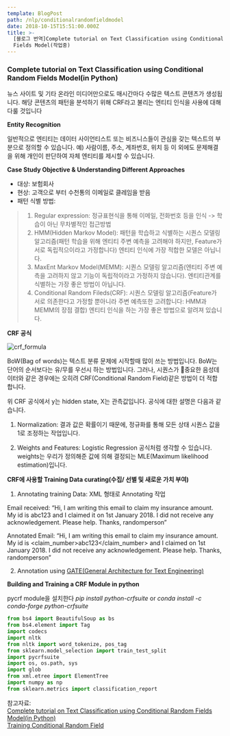 ```yaml
---
template: BlogPost
path: /nlp/conditionalrandomfieldmodel
date: 2018-10-15T15:51:00.000Z
title: >-
  [블로그 번역]Complete tutorial on Text Classification using Conditional Random
  Fields Model(작업중)
---
```

### Complete tutorial on Text Classification using Conditional Random Fields Model(in Python)

뉴스 사이트 및 기타 온라인 미디어만으로도 매시간마다 수많은 텍스트 콘텐츠가 생성됩니다.  해당 콘텐츠의 패턴을 분석하기 위해 CRF라고 불리는 엔티티 인식을 사용에 대해 다룰 것입니다

**Entity Recognition**

일반적으로 엔티티는 데이터 사이언티스트 또는 비즈니스들이 관심을 갖는 텍스트의 부분으로 정의할 수 있습니다.  예) 사람이름, 주소, 계좌번호, 위치 등
이 외에도 문제해결을 위해 개인이 판단하여 자체 엔티티를 제시할 수 있습니다.

**Case Study Objective & Understanding Different Approaches**

* 대상: 보험회사
* 현상: 고객으로 부터 수천통의 이메일로 클레임을 받음
* 패턴 식별 방법:

> 1. Regular expression: 정규표현식을 통해 이메일, 전화번호 등을 인식 -> 학습이 아닌 무차별적인 접근방법
> 2. HMM(Hidden Markov Model): 패턴을 학습하고 식별하는 시퀀스 모델링 알고리즘(패턴 학습을 위해 엔티티 주변 예측을 고려해야 하지만, Feature가 서로 독립적으이라고 가정합니다) 엔티티 인식에 가장 적합한 모델은 아닙니다.
> 3. MaxEnt Markov Model(MEMM): 시퀀스 모델링 알고리즘(엔티티 주변 예측을 고려하지 않고 기능이 독립적이라고 가정하지 않습니다). 엔티티관계를 식별하는 가장 좋은 방법이 아닙니다. 
> 4. Conditional Random Fileds(CRF): 시퀀스 모델링 알고리즘(Feature가 서로 의존한다고 가정할 뿐아니라 주변 예측또한 고려합니다: HMM과 MEMM의 장점 결합) 엔티티 인식을 하는 가장 좋은 방법으로 알려져 있습니다.

 **CRF 공식** 

![crf_formula](/assets/CRF_Formula.png "crf_formula")



BoW(Bag of words)는 텍스트 분류 문제에 시작할때 많이 쓰는 방법입니다. BoW는 단어의 순서보다는 유/무를 우선시 하는 방법입니다. 그러나, 시퀀스가 중요한 음성데이터와 같은 경우에는 오히려 CRF(Conditional Random Field)같은 방법이 더 적합합니다. 

위 CRF 공식에서  y는 hidden state, X는 관측값입니다. 공식에 대한 설명은 다음과 같습니다.

1. Normalization: 결과 값은 확률이기 때문에, 정규화를 통해 모든 상태 시퀀스 값을 1로 조정하는 작업입니다. 

2. Weights and Features: Logistic Regression  공식처럼 생각할 수 있습니다. weights는 우리가 정의해준 값에 의해 결정되는 MLE(Maximum likelihood estimation)입니다. 



**CRF에 사용할 Training Data curating(수집/ 선별 및 새로운 가치 부여)**

1. Annotating training Data: XML 형태로 Annotating 작업 

  Email received:     “Hi,
    I am writing this email to claim my insurance amount. My id is abc123 and I claimed it on 1st January 2018. I did not receive any acknowledgement. Please help.
    Thanks,
    randomperson”

  Annotated Email:     “<document>Hi, I am writing this email to claim my insurance amount. My id is <claim_number>abc123</claim_number> and I claimed on 1st January 2018. I did not receive any acknowledgement. Please help. Thanks, <claimant>randomperson</claimant></document>”

2. Annotation using [GATE(General Architecture for Text Engineering)](https://gate.ac.uk/download/#latest)



**Building and Training a CRF Module in python**

pycrf module을 설치한다 *pip install python-crfsuite* or *conda install -c conda-forge python-crfsuite*

```python
from bs4 import BeautifulSoup as bs
from bs4.element import Tag
import codecs
import nltk
from nltk import word_tokenize, pos_tag
from sklearn.model_selection import train_test_split
import pycrfsuite
import os, os.path, sys
import glob
from xml.etree import ElementTree
import numpy as np
from sklearn.metrics import classification_report
```

참고자료: \
[Complete tutorial on Text Classification using Conditional Random Fields Model(in Python)](https://www.analyticsvidhya.com/blog/2018/08/nlp-guide-conditional-random-fields-text-classification/)\
[Training Conditional Random Field](https://www.lewuathe.com/machine%20learning/crf/conditional-random-field.html)

